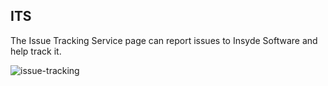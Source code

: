## ITS

The Issue Tracking Service page can report issues to Insyde Software
and help track it.

![issue-tracking](/assets/image9.png)